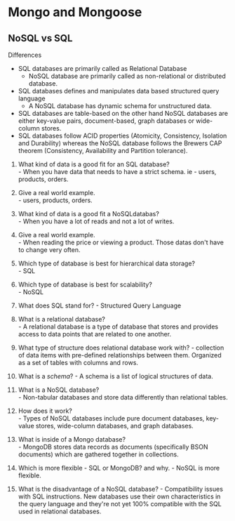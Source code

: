 # Mongo and Mongoose  

## NoSQL vs SQL  
 Differences  
  - SQL databases are primarily called as Relational Database  
      - NoSQL database are primarily called as non-relational or distributed database.
  - SQL databases defines and manipulates data based structured query language   
    - A NoSQL database has dynamic schema for unstructured data.  
  - SQL databases are table-based on the other hand NoSQL databases are either key-value pairs, document-based, graph databases or wide-column stores.  
  - SQL databases follow ACID properties (Atomicity, Consistency, Isolation and Durability) whereas the NoSQL database follows the Brewers CAP theorem (Consistency, Availability and Partition tolerance).  

  1. What kind of data is a good fit for an SQL database?  
    -  When you have data that needs to have a strict schema. ie - users, products, orders. 
  2. Give a real world example.  
    - users, products, orders.
  3. What kind of data is a good fit a NoSQLdatabas?  
    - When you have a lot of reads and not a lot of writes.  
  4. Give a real world example.  
    - When reading the price or viewing a product. Those datas don't have to change very often.  
  5. Which type of database is best for hierarchical data storage?  
    - SQL
  6. Which type of database is best for scalability?  
    - NoSQL


  1. What does SQL stand for?
    - Structured Query Language
  2. What is a relational database?  
    - A relational database is a type of database that stores and provides access to data points that are related to one another.
  3. What type of structure does relational database work with?
    - collection of data items with pre-defined relationships between them. Organized as a set of tables with columns and rows. 
  4. What is a *schema*?
    - A schema is a list of logical structures of data.
  5. What is a NoSQL database?  
    - Non-tabular databases and store data differently than relational tables.
  6. How does it work?  
    - Types of NoSQL databases include pure document databases, key-value stores, wide-column databases, and graph databases.
  7. What is inside of a Mongo database?  
    - MongoDB stores data records as documents (specifically BSON documents) which are gathered together in collections.
  8. Which is more flexible - SQL or MongoDB? and why.
    - NoSQL is more flexible. 
  9. What is the disadvantage of a NoSQL database?
    - Compatibility issues with SQL instructions. New databases use their own characteristics in the query language and they're not yet 100% compatible with the SQL used in relational databases.